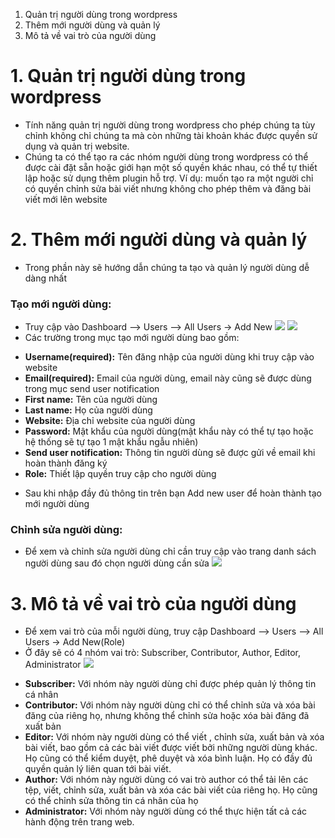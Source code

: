 1. Quản trị người dùng trong wordpress
2. Thêm mới người dùng và quản lý
3. Mô tả về vai trò của người dùng
# 1. Quản trị người dùng trong wordpress
- Tính năng quản trị người dùng trong wordpress cho phép chúng ta tùy chỉnh không chỉ chúng ta mà còn những tài khoản khác được quyền sử dụng và quản trị website.
- Chúng ta có thể tạo ra các nhóm người dùng trong wordpress có thể được cài đặt sẵn hoặc giới hạn một số quyền khác nhau, có thể tự thiết lập hoặc sử dụng thêm plugin hỗ trợ.
Ví dụ: muốn tạo ra một người chỉ có quyền chỉnh sửa bài viết nhưng không cho phép thêm và đăng bài viết mới lên website
# 2. Thêm mới người dùng và quản lý
- Trong phần này sẽ hướng dẫn chúng ta tạo và quản lý người dùng dễ dàng nhất
### **Tạo mới người dùng:**
- Truy cập vào Dashboard –> Users –> All Users -> Add New
![](https://images.viblo.asia/daee8920-e80e-4826-9e85-2355acbe07a9.png)
![](https://images.viblo.asia/68ddd6c0-8cc0-400e-9283-34a57e46cd33.png)
- Các trường trong mục tạo mới người dùng bao gồm:
* **Username(required):** Tên đăng nhập của người dùng khi truy cập vào website
* **Email(required):** Email của người dùng, email này cũng sẽ được dùng trong mục send user notification
* **First name:** Tên của người dùng
* **Last name:** Họ của người dùng
* **Website:** Địa chỉ website của người dùng
* **Password:** Mật khẩu của người dùng(mật khẩu này có thể tự tạo hoặc hệ thống sẽ tự tạo 1 mật khẩu ngẫu nhiên)
* **Send user notification:** Thông tin người dùng sẽ được gửi về email khi hoàn thành đăng ký
* **Role:** Thiết lập quyền truy cập cho người dùng
- Sau khi nhập đầy đủ thông tin trên bạn Add new user để hoàn thành tạo mới người dùng
### **Chỉnh sửa người dùng:**
- Để xem và chỉnh sửa người dùng chỉ cần truy cập vào trang danh sách người dùng sau đó chọn người dùng cần sửa
![](https://images.viblo.asia/bc1d56fc-e497-4002-8205-1efd0a2cbcec.png)
# 3. Mô tả về vai trò của người dùng
- Để xem vai trò của mỗi người dùng, truy cập Dashboard –> Users –> All Users -> Add New(Role)
- Ở đây sẽ có 4 nhóm vai trò: Subscriber, Contributor, Author, Editor, Administrator
![](https://images.viblo.asia/2db6fa6d-33c1-4ed5-883d-009558c8c8f1.png)
* **Subscriber:** Với nhóm này người dùng chỉ được phép quản lý thông tin cá nhân
* **Contributor:** Với nhóm này người dùng chỉ có thể chỉnh sửa và xóa bài đăng của riêng họ, nhưng không thể chỉnh sửa hoặc xóa bài đăng đã xuất bản
* **Editor:** Với nhóm này người dùng có thể viết , chỉnh sửa, xuất bản và xóa bài viết, bao gồm cả các bài viết được viết bởi những người dùng khác. Họ cũng có thể kiểm duyệt, phê duyệt và xóa bình luận. Họ có đầy đủ quyền quản lý liên quan tới bài viết.
* **Author:** Với nhóm này người dùng có vai trò author có thể tải lên các tệp, viết, chỉnh sửa, xuất bản và xóa các bài viết của riêng họ. Họ cũng có thể chỉnh sửa thông tin cá nhân của họ
* **Administrator:**  Với nhóm này người dùng có thể thực hiện tất cả các hành động trên trang web.
